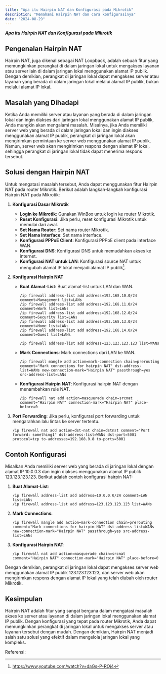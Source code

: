 ```yaml
---
title: "Apa itu Hairpin NAT dan Konfigurasi pada Mikrotik"
description: "Memahami Hairpin NAT dan cara konfigurasinya"
date: "2024-08-29"
---
```


***Apa itu Hairpin NAT dan Konfigurasi pada Mikrotik***

## Pengenalan Hairpin NAT

Hairpin NAT, juga dikenal sebagai NAT Loopback, adalah sebuah fitur yang memungkinkan perangkat di dalam jaringan lokal untuk mengakses layanan atau server lain di dalam jaringan lokal menggunakan alamat IP publik. Dengan demikian, perangkat di jaringan lokal dapat mengakses server atau layanan yang berada di dalam jaringan lokal melalui alamat IP publik, bukan melalui alamat IP lokal.

## Masalah yang Dihadapi

Ketika Anda memiliki server atau layanan yang berada di dalam jaringan lokal dan ingin diakses dari jaringan lokal menggunakan alamat IP publik, Anda mungkin akan mengalami masalah. Misalnya, jika Anda memiliki server web yang berada di dalam jaringan lokal dan ingin diakses menggunakan alamat IP publik, perangkat di jaringan lokal akan mengirimkan permintaan ke server web menggunakan alamat IP publik. Namun, server web akan mengirimkan respons dengan alamat IP lokal, sehingga perangkat di jaringan lokal tidak dapat menerima respons tersebut.

## Solusi dengan Hairpin NAT

Untuk mengatasi masalah tersebut, Anda dapat menggunakan fitur Hairpin NAT pada router Mikrotik. Berikut adalah langkah-langkah konfigurasi Hairpin NAT pada Mikrotik:

1. **Konfigurasi Dasar Mikrotik**
   - **Login ke Mikrotik**: Gunakan WinBox untuk login ke router Mikrotik.
   - **Reset Konfigurasi**: Jika perlu, reset konfigurasi Mikrotik untuk memulai dari awal.
   - **Set Nama Router**: Set nama router Mikrotik.
   - **Set Nama Interface**: Set nama interface.
   - **Konfigurasi PPPoE Client**: Konfigurasi PPPoE client pada interface WAN.
   - **Konfigurasi DNS**: Konfigurasi DNS untuk memudahkan akses ke internet.
   - **Konfigurasi NAT untuk LAN**: Konfigurasi source NAT untuk mengubah alamat IP lokal menjadi alamat IP publik[^2].

2. **Konfigurasi Hairpin NAT**
   - **Buat Alamat-List**: Buat alamat-list untuk LAN dan WAN.
     ```plaintext
     /ip firewall address-list add address=192.168.10.0/24 comment=Management list=LANs
     /ip firewall address-list add address=192.168.11.0/24 comment=Work list=LANs
     /ip firewall address-list add address=192.168.12.0/24 comment=Security list=LANs
     /ip firewall address-list add address=192.168.13.0/24 comment=Home list=LANs
     /ip firewall address-list add address=192.168.14.0/24 comment=Guest list=LANs

     /ip firewall address-list add address=123.123.123.123 list=WANs
     ```

   - **Mark Connections**: Mark connections dari LAN ke WAN.
     ```plaintext
     /ip firewall mangle add action=mark-connection chain=prerouting comment="Mark connections for hairpin NAT" dst-address-list=WANs new-connection-mark="Hairpin NAT" passthrough=yes src-address-list=LANs
     ```

   - **Konfigurasi Hairpin NAT**: Konfigurasi hairpin NAT dengan menambahkan rule NAT.
     ```plaintext
     /ip firewall nat add action=masquerade chain=srcnat comment="Hairpin NAT" connection-mark="Hairpin NAT" place-before=0
     ```

3. **Port Forwarding**: Jika perlu, konfigurasi port forwarding untuk mengarahkan lalu lintas ke server tertentu.
   ```plaintext
   /ip firewall nat add action=dst-nat chain=dstnat comment="Port forward: something1" dst-address-list=WANs dst-port=5001 protocol=tcp to-addresses=192.168.0.8 to-ports=5001
   ```

## Contoh Konfigurasi

Misalkan Anda memiliki server web yang berada di jaringan lokal dengan alamat IP 10.0.0.3 dan ingin diakses menggunakan alamat IP publik 123.123.123.123. Berikut adalah contoh konfigurasi hairpin NAT:

1. **Buat Alamat-List**:
   ```plaintext
   /ip firewall address-list add address=10.0.0.0/24 comment=LAN list=LANs
   /ip firewall address-list add address=123.123.123.123 list=WANs
   ```

2. **Mark Connections**:
   ```plaintext
   /ip firewall mangle add action=mark-connection chain=prerouting comment="Mark connections for hairpin NAT" dst-address-list=WANs new-connection-mark="Hairpin NAT" passthrough=yes src-address-list=LANs
   ```

3. **Konfigurasi Hairpin NAT**:
   ```plaintext
   /ip firewall nat add action=masquerade chain=srcnat comment="Hairpin NAT" connection-mark="Hairpin NAT" place-before=0
   ```

Dengan demikian, perangkat di jaringan lokal dapat mengakses server web menggunakan alamat IP publik 123.123.123.123, dan server web akan mengirimkan respons dengan alamat IP lokal yang telah diubah oleh router Mikrotik.

## Kesimpulan

Hairpin NAT adalah fitur yang sangat berguna dalam mengatasi masalah akses ke server atau layanan di dalam jaringan lokal menggunakan alamat IP publik. Dengan konfigurasi yang tepat pada router Mikrotik, Anda dapat memungkinkan perangkat di jaringan lokal untuk mengakses server atau layanan tersebut dengan mudah. Dengan demikian, Hairpin NAT menjadi salah satu solusi yang efektif dalam mengelola jaringan lokal yang kompleks.

Referensi:
[^1]: https://citraweb.com/artikel/75/
[^2]: https://www.youtube.com/watch?v=daGs-P-ROj4
[^3]: https://www.youtube.com/watch?v=1I5FywY6opQ
[^4]: https://help.mikrotik.com/docs/display/ROS/NAT
[^5]: https://forum.mikrotik.com/viewtopic.php?t=172380
[^6]: https://github.com/misterkrittin/Scripts-MikroTik/blob/main/%5BScript-MikroTik%5D%20Hairpin%20NAT.txt
[^7]: https://forum.mikrotik.com/viewtopic.php?t=196996
[^8]: https://betweenmeandlinux.wordpress.com/2017/05/23/mikrotik-hairpin-nat-akses-ke-2-server-dari-lokal-dan-internet/
